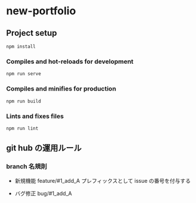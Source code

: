 # new-portfolio

## Project setup

```
npm install
```

### Compiles and hot-reloads for development

```
npm run serve
```

### Compiles and minifies for production

```
npm run build
```

### Lints and fixes files

```
npm run lint
```

## git hub の運用ルール

### branch 名規則

- 新規機能
  feature/#1_add_A
  プレフィックスとして issue の番号を付与する

- バグ修正
  bug/#1_add_A
